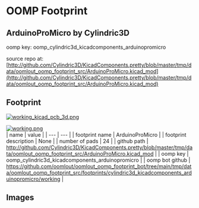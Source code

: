 # OOMP Footprint  
## ArduinoProMicro  by Cylindric3D  
  
oomp key: oomp_cylindric3d_kicadcomponents_arduinopromicro  
  
source repo at: [http://github.com/Cylindric3D/KicadComponents.pretty/blob/master/tmp/data/oomlout_oomp_footprint_src/ArduinoProMicro.kicad_mod](http://github.com/Cylindric3D/KicadComponents.pretty/blob/master/tmp/data/oomlout_oomp_footprint_src/ArduinoProMicro.kicad_mod)  
## Footprint  
  
[![working_kicad_pcb_3d.png](working_kicad_pcb_3d_600.png)](working_kicad_pcb_3d.png)  
  
[![working.png](working_600.png)](working.png)  
| name | value | 
| --- | --- | 
| footprint name | ArduinoProMicro | 
| footprint description | None | 
| number of pads | 24 | 
| github path | http://github.com/Cylindric3D/KicadComponents.pretty/blob/master/tmp/data/oomlout_oomp_footprint_src/ArduinoProMicro.kicad_mod | 
| oomp key | oomp_cylindric3d_kicadcomponents_arduinopromicro | 
| oomp bot github | https://github.com/oomlout/oomlout_oomp_footprint_bot/tree/main/tmp/data/oomlout_oomp_footprint_src/footprints/cylindric3d_kicadcomponents_arduinopromicro/working | 
## Images  
